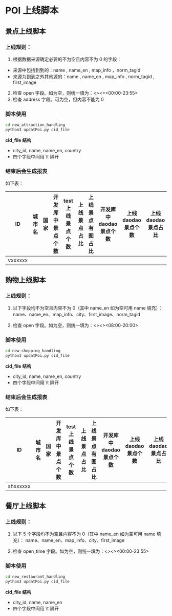 # POI 上线脚本

## 景点上线脚本
### 上线规则：
1. 根据数据来源确定必要的不为空且内容不为 0 的字段：
 - 来源中包括到到的：name , name_en , map_info ，norm_tagid
 - 来源为到到之外其他源的：name , name_en , map_info , norm_tagid , first_image
2. 检查 open 字段。如为空，则统一填为：<*><*><00:00-23:55><SURE>
3. 检查 address 字段。可为空，但内容不能为 0

### 脚本使用
``` bash
cd new_attraction_handling
python3 updatPoi.py cid_file 
```
**cid_file 结构**
- city_id, name, name_en, country
- 四个字段中间用 \t 隔开

### 结束后会生成报表
如下表：

|ID|城市名|国家|开发库中景点个数|test上线景点个数|上线景点占比|上线景点有图占比|开发库中daodao景点个数|上线daodao景点个数|上线daodao景点占比|
|----|----|----|----|----|----|----|----|----|----|
|vxxxxxx | | | | | | | | | | |


## 购物上线脚本
### 上线规则：
1. 以下字段均不为空且内容不为 0（其中 name_en 如为空可用 name 填充）：
name、name_en、map_info、city、first_image、norm_tagid

2. 检查 open 字段。如为空，则统一填为：<*><*><08:00-20:00><SURE>

### 脚本使用
``` bash
cd new_shopping_handling
python3 updatPoi.py cid_file 
```
**cid_file 结构**
- city_id, name, name_en, country
- 四个字段中间用 \t 隔开

### 结束后会生成报表
如下表：

|ID|城市名|国家|开发库中景点个数|test上线景点个数|上线景点占比|上线景点有图占比|开发库中daodao景点个数|上线daodao景点个数|上线daodao景点占比|
|----|----|----|----|----|----|----|----|----|----|
|shxxxxxx | | | | | | | | | | |

## 餐厅上线脚本
### 上线规则：
1. 以下 5 个字段均不为空且内容不为 0（其中 name_en 如为空可用 name 填充）：
name、name_en、map_info、city、first_image

2. 检查 open_time 字段。如为空，则统一填为：<*><*><00:00-23:55><SURE>

### 脚本使用
``` bash
cd new_restaurant_handling
python3 updatPoi.py cid_file 
```
**cid_file 结构**
- city_id, name, name_en
- 四个字段中间用 \t 隔开


